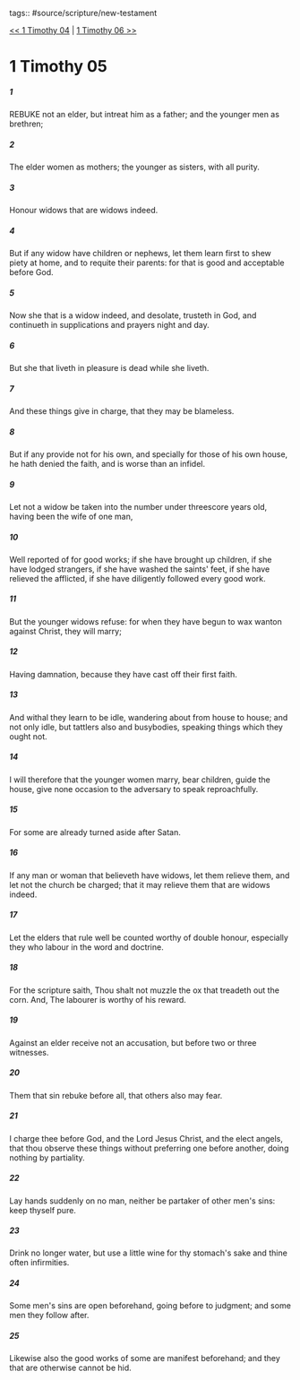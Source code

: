 tags:: #source/scripture/new-testament

[<< 1 Timothy 04](/New_Testament/15_1_Timothy/1_Timothy_04.md) | [1 Timothy 06 >>](/New_Testament/15_1_Timothy/1_Timothy_06.md)

# 1 Timothy 05

##### 1

REBUKE not an elder, but intreat him as a father; and the younger men as brethren;

##### 2

The elder women as mothers; the younger as sisters, with all purity.

##### 3

Honour widows that are widows indeed.

##### 4

But if any widow have children or nephews, let them learn first to shew piety at home, and to requite their parents: for that is good and acceptable before God.

##### 5

Now she that is a widow indeed, and desolate, trusteth in God, and continueth in supplications and prayers night and day.

##### 6

But she that liveth in pleasure is dead while she liveth.

##### 7

And these things give in charge, that they may be blameless.

##### 8

But if any provide not for his own, and specially for those of his own house, he hath denied the faith, and is worse than an infidel.

##### 9

Let not a widow be taken into the number under threescore years old, having been the wife of one man,

##### 10

Well reported of for good works; if she have brought up children, if she have lodged strangers, if she have washed the saints' feet, if she have relieved the afflicted, if she have diligently followed every good work.

##### 11

But the younger widows refuse: for when they have begun to wax wanton against Christ, they will marry;

##### 12

Having damnation, because they have cast off their first faith.

##### 13

And withal they learn to be idle, wandering about from house to house; and not only idle, but tattlers also and busybodies, speaking things which they ought not.

##### 14

I will therefore that the younger women marry, bear children, guide the house, give none occasion to the adversary to speak reproachfully.

##### 15

For some are already turned aside after Satan.

##### 16

If any man or woman that believeth have widows, let them relieve them, and let not the church be charged; that it may relieve them that are widows indeed.

##### 17

Let the elders that rule well be counted worthy of double honour, especially they who labour in the word and doctrine.

##### 18

For the scripture saith, Thou shalt not muzzle the ox that treadeth out the corn. And, The labourer is worthy of his reward.

##### 19

Against an elder receive not an accusation, but before two or three witnesses.

##### 20

Them that sin rebuke before all, that others also may fear.

##### 21

I charge thee before God, and the Lord Jesus Christ, and the elect angels, that thou observe these things without preferring one before another, doing nothing by partiality.

##### 22

Lay hands suddenly on no man, neither be partaker of other men's sins: keep thyself pure.

##### 23

Drink no longer water, but use a little wine for thy stomach's sake and thine often infirmities.

##### 24

Some men's sins are open beforehand, going before to judgment; and some men they follow after.

##### 25

Likewise also the good works of some are manifest beforehand; and they that are otherwise cannot be hid.
